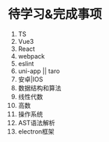 # 待学习&完成事项
1. TS
2. Vue3
3. React
4. webpack
5. eslint
6. uni-app || taro
7. 安卓|IOS
8. 数据结构和算法
9. 线性代数
10. 高数
11. 操作系统
12. AST语法解析
13. electron框架
